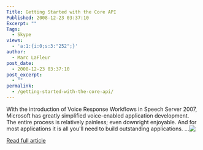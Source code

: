 ```yaml
---
Title: Getting Started with the Core API
Published: 2008-12-23 03:37:10
Excerpt: ""
Tags:
  - Skype
views:
  - 'a:1:{i:0;s:3:"252";}'
author:
  - Marc LaFleur
post_date:
  - 2008-12-23 03:37:10
post_excerpt:
  - ""
permalink:
  - /getting-started-with-the-core-api/
---
```

<p></p>  <p>With the introduction of Voice Response Workflows in Speech Server 2007, Microsoft has greatly simplified voice-enabled application development. The entire process is relatively painless; even downright enjoyable. And for most applications it is all you'll need to build outstanding applications. <span>...<a href="http://gotspeech.net/blogs/speakingfromtheedge/archive/2008/07/22/getting-started-with-the-core-api.aspx"><img style="vertical-align: text-top" src="http://www.blogblog.com/rounders2/icon_arrow.gif" border="0" /></a></span></p>  <p></p>  <p><a href="http://gotspeech.net/blogs/speakingfromtheedge/archive/2008/07/22/getting-started-with-the-core-api.aspx">Read full article</a></p>